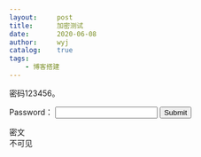 ```yaml
---
layout:		post
title:		加密测试
date:		2020-06-08
author:		wyj
catalog:	true
tags:
    - 博客搭建
---
```


密码123456。

<script src="/js/des.min.js"></script>
<script src="/js/md5.min.js"></script>
<label>Password：</label>
<input type="password" id="pass" />
<button onclick="submit()">Submit</button>
<span class="text-danger show" id="help-password"></span>

<div class="panel panel-info">
<div class="panel-heading">密文</div>
<div class="panel-body" id="result">不可见</div>
</div>

<script>
const len=274;
const article="uIAKaxcyWcMehXhbmkMm809gqnqj5RO9+KIx1tmDx/H0wkx4s3Ge1uryHGIbGH6PaqjXieYil7vVrd75C1rUkFnQ9DnrlJ+rjecyzifrVXzK+sul3vqGf3uYNckO6Mj5/91MOcH3pL+pQnNXBJSYXI0jXdh2ymtE/lQuRPxpdssHCtMTGWB2iz0hmk21XnUjk5Q3k5qOLlFwMx4c+9BSlZWqbtM/5YfNvIEkNqrjuoH6yO1Zw4MZojJPq8z/oHOyghSos5ueip1XOCh/84vsAwX2WMJzSKKxbU4PbLQBdn1E0RuZR11hlb3CHa97nkjgvq9b1jvpiDV3UnJFpRATp56BksH4VK2GgdlA7joE4rE4snDD+VTxCg==";
function submit(){
	let pw=$("#pass").val();
	if(md5(pw+"snzakioi")==="7979c3d0f756fb34b0131e60283488e3"){
		let D=atob(article),
			E=des(pw,D,0,0,0,0).substr(0,len);
		$("#result").html(decodeURIComponent(E));
		MathJax.Hub.Queue(["Typeset",MathJax.Hub]);
	}else{
		$("#help-password").text("Password Error!");
		$("#pass").val("");
	}
}
$(()=>{$("#pass")[0].onkeydown=e=>{
	e.which==13 || e.keyCode==13 ? submit() : $("#help-password").text("");
}});
$(()=>{$("#pass")[0].focus();});
</script>
